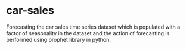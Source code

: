 # car-sales
Forecasting the car sales time series dataset which is populated with a factor of seasonality in the dataset and the action of forecasting is performed using prophet library in python. 
